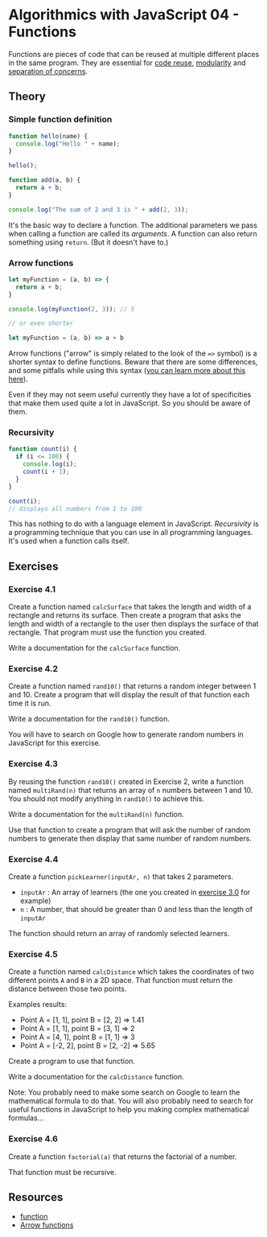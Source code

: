 
# Algorithmics with JavaScript 04 - Functions

Functions are pieces of code that can be reused at multiple different places in the same program. They are essential for [code reuse](https://en.wikipedia.org/wiki/Code_reuse), [modularity](https://en.wikipedia.org/wiki/Modularity) and [separation of concerns](https://en.wikipedia.org/wiki/Separation_of_concerns).

## Theory

### Simple function definition

```javascript
function hello(name) {
  console.log("Hello " + name);
}

hello();
```

```javascript
function add(a, b) {
  return a + b;
}

console.log("The sum of 2 and 3 is " + add(2, 3));
```

It's the basic way to declare a function. The additional parameters we pass when calling a function are called its *arguments*. A function can also return something using `return`. (But it doesn't have to.)

### Arrow functions

```javascript
let myFunction = (a, b) => {
  return a + b;
}

console.log(myFunction(2, 3)); // 5

// or even shorter

let myFunction = (a, b) => a + b
```

Arrow functions ("arrow" is simply related to the look of the `=>` symbol) is a shorter syntax to define functions. Beware that there are some differences, and some pitfalls while using this syntax ([you can learn more about this here](https://developer.mozilla.org/en-US/docs/Web/JavaScript/Reference/Functions/Arrow_functions)).

Even if they may not seem useful currently they have a lot of specificities that make them used quite a lot in JavaScript. So you should be aware of them.

### Recursivity

```javascript
function count(i) {
  if (i <= 100) {
    console.log(i);
    count(i + 1);
  }
}

count(i);
// displays all numbers from 1 to 100
```

This has nothing to do with a language element in JavaScript. *Recursivity* is a programming technique that you can use in all programming languages. It's used when a function calls itself.


## Exercises

### Exercise 4.1

Create a function named `calcSurface` that takes the length and width of a rectangle and returns its surface. Then create a program that asks the length and width of a rectangle to the user then displays the surface of that rectangle. That program must use the function you created.

Write a documentation for the `calcSurface` function.

### Exercise 4.2

Create a function named `rand10()` that returns a random integer between 1 and 10. Create a program that will display the result of that function each time it is run.

Write a documentation for the `rand10()` function.

You will have to search on Google how to generate random numbers in JavaScript for this exercise.

### Exercise 4.3

By reusing the function `rand10()` created in Exercise 2, write a function named `multiRand(n)` that returns an array of `n` numbers between 1 and 10. You should not modify anything in `rand10()` to achieve this.

Write a documentation for the `multiRand(n)` function.

Use that function to create a program that will ask the number of random numbers to generate then display that same number of random numbers.

### Exercise 4.4

Create a function `pickLearner(inputAr, n)` that takes 2 parameters. 
- `inputAr` : An array of learners (the one you created in [exercise 3.0](./03-arrays.md) for example)
- `n` : A number, that should be greater than 0 and less than the length of `inputAr`

The function should return an array of randomly selected learners.

### Exercise 4.5

Create a function named `calcDistance` which takes the coordinates of two different points `A` and `B` in a 2D space. That function must return the distance between those two points.

Examples results:

* Point A = [1, 1], point B = [2, 2] => 1.41
* Point A = [1, 1], point B = [3, 1] => 2
* Point A = [4, 1], point B = [1, 1] => 3
* Point A = [-2, 2], point B = [2, -2] => 5.65

Create a program to use that function.

Write a documentation for the `calcDistance` function.

Note: You probably need to make some search on Google to learn the mathematical formula to do that. You will also probably need to search for useful functions in JavaScript to help you making complex mathematical formulas...

### Exercise 4.6

Create a function `factorial(a)` that returns the factorial of a number.

That function must be recursive.

## Resources

* [function](https://developer.mozilla.org/en-US/docs/Web/JavaScript/Reference/Statements/function)
* [Arrow functions](https://developer.mozilla.org/en-US/docs/Web/JavaScript/Reference/Functions/Arrow_functions)